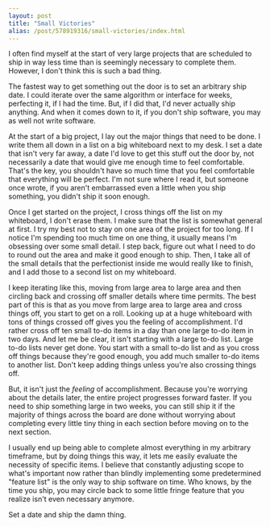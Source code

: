```yaml
---
layout: post
title: "Small Victories"
alias: /post/578919316/small-victories/index.html
---
```


I often find myself at the start of very large projects that are scheduled to ship in way less time than is seemingly necessary to complete them. However, I don't think this is such a bad thing.

The fastest way to get something out the door is to set an arbitrary ship date. I could iterate over the same algorithm or interface for weeks, perfecting it, if I had the time. But, if I did that, I'd never actually ship anything. And when it comes down to it, if you don't ship software, you may as well not write software.

At the start of a big project, I lay out the major things that need to be done. I write them all down in a list on a big whiteboard next to my desk. I set a date that isn't very far away, a date I'd love to get this stuff out the door by, not necessarily a date that would give me enough time to feel comfortable. That's the key, you shouldn't have so much time that you feel comfortable that everything will be perfect. I'm not sure where I read it, but someone once wrote, if you aren't embarrassed even a little when you ship something, you didn't ship it soon enough.

Once I get started on the project, I cross things off the list on my whiteboard, I don't erase them. I make sure that the list is somewhat general at first. I try my best not to stay on one area of the project for too long. If I notice I'm spending too much time on one thing, it usually means I'm obsessing over some small detail. I step back, figure out what I need to do to round out the area and make it good enough to ship. Then, I take all of the small details that the perfectionist inside me would really like to finish, and I add those to a second list on my whiteboard.

I keep iterating like this, moving from large area to large area and then circling back and crossing off smaller details where time permits. The best part of this is that as you move from large area to large area and cross things off, you start to get on a roll. Looking up at a huge whiteboard with tons of things crossed off gives you the feeling of accomplishment. I'd rather cross off ten small to-do items in a day than one large to-do item in two days. And let me be clear, it isn't starting with a large to-do list. Large to-do lists never get done. You start with a small to-do list and as you cross off things because they're good enough, you add much smaller to-do items to another list. Don't keep adding things unless you're also crossing things off.

But, it isn't just the *feeling* of accomplishment. Because you're worrying about the details later, the entire project progresses forward faster. If you need to ship something large in two weeks, you can still ship it if the majority of things across the board are done without worrying about completing every little tiny thing in each section before moving on to the next section.

I usually end up being able to complete almost everything in my arbitrary timeframe, but by doing things this way, it lets me easily evaluate the necessity of specific items. I believe that constantly adjusting scope to what's important now rather than blindly implementing some predetermined "feature list" is the only way to ship software on time. Who knows, by the time you ship, you may circle back to some little fringe feature that you realize isn't even necessary anymore.

Set a date and ship the damn thing.